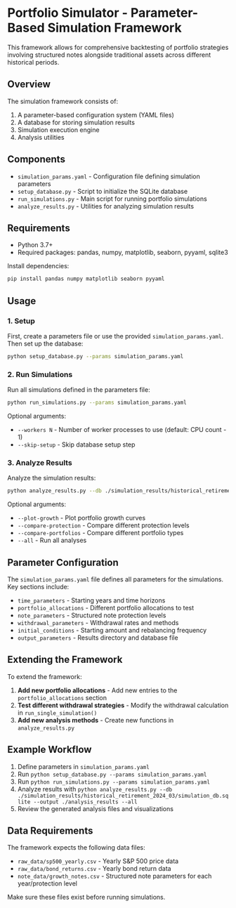 # Portfolio Simulator - Parameter-Based Simulation Framework

This framework allows for comprehensive backtesting of portfolio strategies involving structured notes alongside traditional assets across different historical periods.

## Overview

The simulation framework consists of:

1. A parameter-based configuration system (YAML files)
2. A database for storing simulation results
3. Simulation execution engine
4. Analysis utilities

## Components

- `simulation_params.yaml` - Configuration file defining simulation parameters
- `setup_database.py` - Script to initialize the SQLite database
- `run_simulations.py` - Main script for running portfolio simulations
- `analyze_results.py` - Utilities for analyzing simulation results

## Requirements

- Python 3.7+
- Required packages: pandas, numpy, matplotlib, seaborn, pyyaml, sqlite3

Install dependencies:
```bash
pip install pandas numpy matplotlib seaborn pyyaml
```

## Usage

### 1. Setup

First, create a parameters file or use the provided `simulation_params.yaml`. Then set up the database:

```bash
python setup_database.py --params simulation_params.yaml
```

### 2. Run Simulations

Run all simulations defined in the parameters file:

```bash
python run_simulations.py --params simulation_params.yaml
```

Optional arguments:
- `--workers N` - Number of worker processes to use (default: CPU count - 1)
- `--skip-setup` - Skip database setup step

### 3. Analyze Results

Analyze the simulation results:

```bash
python analyze_results.py --db ./simulation_results/historical_retirement_2024_03/simulation_db.sqlite --output ./analysis_results
```

Optional arguments:
- `--plot-growth` - Plot portfolio growth curves
- `--compare-protection` - Compare different protection levels
- `--compare-portfolios` - Compare different portfolio types
- `--all` - Run all analyses

## Parameter Configuration

The `simulation_params.yaml` file defines all parameters for the simulations. Key sections include:

- `time_parameters` - Starting years and time horizons
- `portfolio_allocations` - Different portfolio allocations to test
- `note_parameters` - Structured note protection levels
- `withdrawal_parameters` - Withdrawal rates and methods
- `initial_conditions` - Starting amount and rebalancing frequency
- `output_parameters` - Results directory and database file

## Extending the Framework

To extend the framework:

1. **Add new portfolio allocations** - Add new entries to the `portfolio_allocations` section
2. **Test different withdrawal strategies** - Modify the withdrawal calculation in `run_single_simulation()`
3. **Add new analysis methods** - Create new functions in `analyze_results.py`

## Example Workflow

1. Define parameters in `simulation_params.yaml`
2. Run `python setup_database.py --params simulation_params.yaml`
3. Run `python run_simulations.py --params simulation_params.yaml`
4. Analyze results with `python analyze_results.py --db ./simulation_results/historical_retirement_2024_03/simulation_db.sqlite --output ./analysis_results --all`
5. Review the generated analysis files and visualizations

## Data Requirements

The framework expects the following data files:

- `raw_data/sp500_yearly.csv` - Yearly S&P 500 price data
- `raw_data/bond_returns.csv` - Yearly bond return data
- `note_data/growth_notes.csv` - Structured note parameters for each year/protection level

Make sure these files exist before running simulations. 